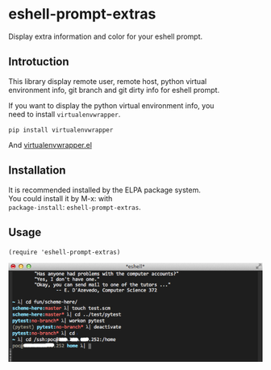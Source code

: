 eshell-prompt-extras
====================

Display extra information and color for your eshell prompt.

Introtuction
------------
This library display remote user, remote host, python virtual  
environment info, git branch and git dirty info for eshell prompt.  

If you want to display the python virtual environment info, you  
need to install `virtualenvwrapper`.  

    pip install virtualenvwrapper

And [virtualenvwrapper.el](https://github.com/porterjamesj/virtualenvwrapper.el)

Installation
------------
It is recommended installed by the ELPA package system.  
You could install it by M-x: with  
`package-install`: `eshell-prompt-extras`.

Usage
-----
`(require 'eshell-prompt-extras)`

![](./screenshot.png?raw=true)

